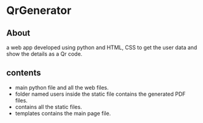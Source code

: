 # QrGenerator
## About 
 a web app developed using python and HTML, CSS to get the user data and show the details as a Qr code.
## contents    
- main python file and all the web files. 
- folder named users inside the static file contains the generated PDF files.
- contains all the static files.
- templates contains the main page file.
